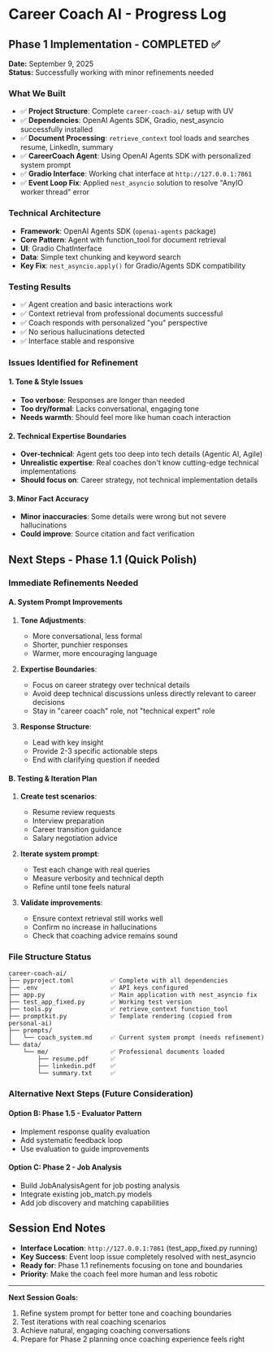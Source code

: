 # Career Coach AI - Progress Log

## Phase 1 Implementation - COMPLETED ✅

**Date:** September 9, 2025  
**Status:** Successfully working with minor refinements needed

### What We Built
- ✅ **Project Structure**: Complete `career-coach-ai/` setup with UV
- ✅ **Dependencies**: OpenAI Agents SDK, Gradio, nest_asyncio successfully installed
- ✅ **Document Processing**: `retrieve_context` tool loads and searches resume, LinkedIn, summary
- ✅ **CareerCoach Agent**: Using OpenAI Agents SDK with personalized system prompt
- ✅ **Gradio Interface**: Working chat interface at `http://127.0.0.1:7861`
- ✅ **Event Loop Fix**: Applied `nest_asyncio` solution to resolve "AnyIO worker thread" error

### Technical Architecture
- **Framework**: OpenAI Agents SDK (`openai-agents` package)
- **Core Pattern**: Agent with function_tool for document retrieval
- **UI**: Gradio ChatInterface
- **Data**: Simple text chunking and keyword search
- **Key Fix**: `nest_asyncio.apply()` for Gradio/Agents SDK compatibility

### Testing Results
- ✅ Agent creation and basic interactions work
- ✅ Context retrieval from professional documents successful
- ✅ Coach responds with personalized "you" perspective
- ✅ No serious hallucinations detected
- ✅ Interface stable and responsive

### Issues Identified for Refinement

#### 1. Tone & Style Issues
- **Too verbose**: Responses are longer than needed
- **Too dry/formal**: Lacks conversational, engaging tone
- **Needs warmth**: Should feel more like human coach interaction

#### 2. Technical Expertise Boundaries  
- **Over-technical**: Agent gets too deep into tech details (Agentic AI, Agile)
- **Unrealistic expertise**: Real coaches don't know cutting-edge technical implementations  
- **Should focus on**: Career strategy, not technical implementation details

#### 3. Minor Fact Accuracy
- **Minor inaccuracies**: Some details were wrong but not severe hallucinations
- **Could improve**: Source citation and fact verification

## Next Steps - Phase 1.1 (Quick Polish)

### Immediate Refinements Needed

#### A. System Prompt Improvements
1. **Tone Adjustments**:
   - More conversational, less formal
   - Shorter, punchier responses
   - Warmer, more encouraging language

2. **Expertise Boundaries**:
   - Focus on career strategy over technical details
   - Avoid deep technical discussions unless directly relevant to career decisions
   - Stay in "career coach" role, not "technical expert" role

3. **Response Structure**:
   - Lead with key insight
   - Provide 2-3 specific actionable steps
   - End with clarifying question if needed

#### B. Testing & Iteration Plan
1. **Create test scenarios**:
   - Resume review requests
   - Interview preparation 
   - Career transition guidance
   - Salary negotiation advice

2. **Iterate system prompt**:
   - Test each change with real queries
   - Measure verbosity and technical depth
   - Refine until tone feels natural

3. **Validate improvements**:
   - Ensure context retrieval still works well
   - Confirm no increase in hallucinations
   - Check that coaching advice remains sound

### File Structure Status
```
career-coach-ai/
├── pyproject.toml          ✅ Complete with all dependencies
├── .env                    ✅ API keys configured  
├── app.py                  ✅ Main application with nest_asyncio fix
├── test_app_fixed.py       ✅ Working test version
├── tools.py                ✅ retrieve_context function_tool
├── promptkit.py            ✅ Template rendering (copied from personal-ai)
├── prompts/
│   └── coach_system.md     ✅ Current system prompt (needs refinement)
└── data/
    └── me/                 ✅ Professional documents loaded
        ├── resume.pdf      ✅ 
        ├── linkedin.pdf    ✅
        └── summary.txt     ✅
```

### Alternative Next Steps (Future Consideration)

#### Option B: Phase 1.5 - Evaluator Pattern
- Implement response quality evaluation
- Add systematic feedback loop
- Use evaluation to guide improvements

#### Option C: Phase 2 - Job Analysis
- Build JobAnalysisAgent for job posting analysis
- Integrate existing job_match.py models
- Add job discovery and matching capabilities

## Session End Notes

- **Interface Location**: `http://127.0.0.1:7861` (test_app_fixed.py running)
- **Key Success**: Event loop issue completely resolved with nest_asyncio
- **Ready for**: Phase 1.1 refinements focusing on tone and boundaries
- **Priority**: Make the coach feel more human and less robotic

---

**Next Session Goals:**
1. Refine system prompt for better tone and coaching boundaries  
2. Test iterations with real coaching scenarios
3. Achieve natural, engaging coaching conversations
4. Prepare for Phase 2 planning once coaching experience feels right